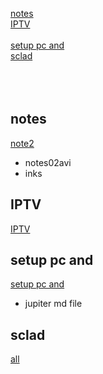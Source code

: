 [notes](#notes)  
[IPTV](#IPTV)  
[](#)  
[setup pc and](#setup-pc-and)  
[sclad](#sclad)  
[](#)  
[](#)  
[](#)  
[](#)  

## notes
[note2](b02notes/b0202notes.md)  
- notes02avi
- inks
  
## IPTV  
[IPTV](b02notes/b1022iptv.md)  

## setup pc and
[setup pc and](b02notes/d02pc.md)  
- jupiter md file

## sclad
[all](b04sclad/all.txt)  


